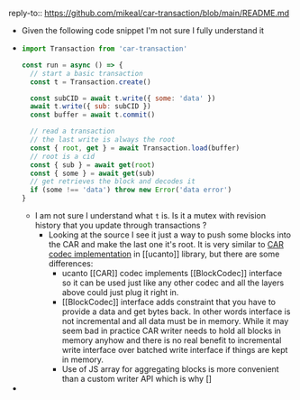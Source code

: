 reply-to:: https://github.com/mikeal/car-transaction/blob/main/README.md

- Given the following code snippet I'm not sure I fully understand it
- ```js
  import Transaction from 'car-transaction' 
  
  const run = async () => {
    // start a basic transaction
    const t = Transaction.create()
  
    const subCID = await t.write({ some: 'data' })
    await t.write({ sub: subCID })
    const buffer = await t.commit()
  
    // read a transaction
    // the last write is always the root
    const { root, get } = await Transaction.load(buffer)
    // root is a cid
    const { sub } = await get(root)
    const { some } = await get(sub)
    // get retrieves the block and decodes it
    if (some !== 'data') throw new Error('data error')
  }
  ```
	- I am not sure I understand what `t` is. Is it a mutex with revision history that you update through transactions ?
		- Looking at the source I see it just a way to push some blocks into the CAR and make the last one it's root. It is very similar to [CAR codec implementation](https://github.com/web3-storage/ucanto/blob/0606168313d17d66bcc1ad6091440765e1700a4f/packages/transport/src/car/codec.js) in [[ucanto]] library, but there are some differences:
			- ucanto [[CAR]] codec implements [[BlockCodec]] interface so it can be used just like any other codec and all the layers above could just plug it right in.
			- [[BlockCodec]] interface adds constraint that you have to provide a data and get bytes back. In other words interface is not incremental and all data must be in memory. While it may seem bad in practice CAR writer needs to hold all blocks in memory anyhow and there is no real benefit to incremental write interface over batched write interface if things are kept in memory.
			- Use of JS array for aggregating blocks is more convenient than a custom writer API which is why []
-